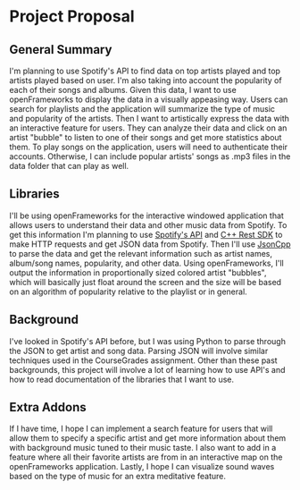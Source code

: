 # Project Proposal
## General Summary
I'm planning to use Spotify's API to find data on top artists played and top
artists played based on user. I'm also taking into account the popularity of
each of their songs and albums. Given this data, I want to use openFrameworks
to display the data in a visually appeasing way. Users can search for playlists
and the application will summarize the type of music and popularity of the
artists. Then I want to artistically express the data with an interactive feature
for users. They can analyze their data and click on an artist "bubble" to listen
to one of their songs and get more statistics about them. To play songs on the
application, users will need to authenticate their accounts. Otherwise, I can
include popular artists' songs as .mp3 files in the data folder that can play
as well.

## Libraries
I'll be using openFrameworks for the interactive windowed application that
allows users to understand their data and other music data from Spotify. To get
this information I'm planning to use [Spotify's API](https://developer.spotify.com/web-api/)
and [C++ Rest SDK](https://github.com/Microsoft/cpprestsdk) to make HTTP requests
and get JSON data from Spotify. Then I'll use [JsonCpp](https://github.com/open-source-parsers/jsoncpp)
to parse the data and get the relevant information such as artist names, album/song names, popularity,
and other data. Using openFrameworks, I'll output the information in proportionally
sized colored artist "bubbles", which will basically just float around the screen
and the size will be based on an algorithm of popularity relative to the playlist
or in general.

## Background
I've looked in Spotify's API before, but I was using Python to parse through
the JSON to get artist and song data. Parsing JSON will involve similar techniques
used in the CourseGrades assignment. Other than these past backgrounds, this
project will involve a lot of learning how to use API's and how to read
documentation of the libraries that I want to use.

## Extra Addons
If I have time, I hope I can implement a search feature for users that will allow
them to specify a specific artist and get more information about them with
background music tuned to their music taste. I also want to add in a feature
where all their favorite artists are from in an interactive map on the openFrameworks
application. Lastly, I hope I can visualize sound waves based on the type of music
for an extra meditative feature.

